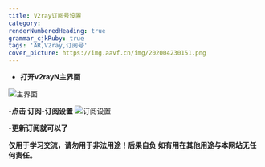 ```yaml
---
title: V2ray订阅号设置
category: 
renderNumberedHeading: true
grammar_cjkRuby: true
tags: 'AR,V2ray,订阅号'
cover_picture: https://img.aavf.cn/img/202004230151.png
---
```



- **打开v2rayN主界面**

![主界面](https://img.aavf.cn/img/202004230151.png)

-**点击 订阅-订阅设置**
![订阅设置](https://img.aavf.cn/img/202004230152.png)

-**更新订阅就可以了**


**仅用于学习交流，请勿用于非法用途！后果自负**
**如有用在其他用途与本网站无任何责任。**